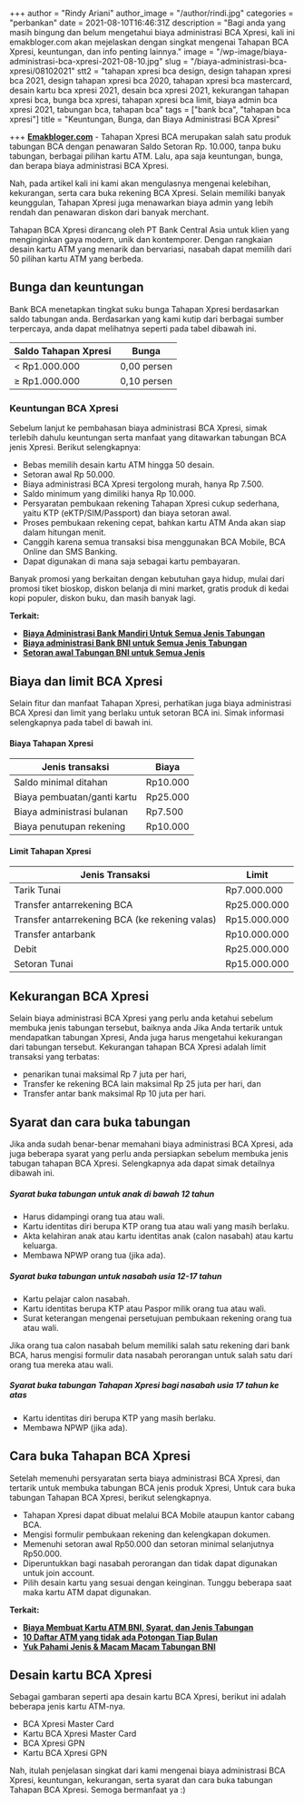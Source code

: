 +++
author = "Rindy Ariani"
author_image = "/author/rindi.jpg"
categories = "perbankan"
date = 2021-08-10T16:46:31Z
description = "Bagi anda yang masih bingung dan belum mengetahui biaya administrasi BCA Xpresi, kali ini emakbloger.com akan mejelaskan dengan singkat mengenai Tahapan BCA Xpresi, keuntungan, dan info penting lainnya."
image = "/wp-image/biaya-administrasi-bca-xpresi-2021-08-10.jpg"
slug = "/biaya-administrasi-bca-xpresi/08102021"
stt2 = "tahapan xpresi bca design, design tahapan xpresi bca 2021, design tahapan xpresi bca 2020, tahapan xpresi bca mastercard, desain kartu bca xpresi 2021, desain bca xpresi 2021, kekurangan tahapan xpresi bca, bunga bca xpresi, tahapan xpresi bca limit, biaya admin bca xpresi 2021, tabungan bca, tahapan bca"
tags = ["bank bca", "tahapan bca xpresi"]
title = "Keuntungan, Bunga, dan Biaya Administrasi BCA Xpresi"

+++
[**Emakbloger.com**](/) - Tahapan Xpresi BCA merupakan salah satu produk tabungan BCA dengan penawaran Saldo Setoran Rp. 10.000, tanpa buku tabungan, berbagai pilihan kartu ATM. Lalu, apa saja keuntungan, bunga, dan berapa biaya administrasi BCA Xpresi.

Nah, pada artikel kali ini kami akan mengulasnya mengenai kelebihan, kekurangan, serta cara buka rekening BCA Xpresi. Selain memiliki banyak keunggulan, Tahapan Xpresi juga menawarkan biaya admin yang lebih rendah dan penawaran diskon dari banyak merchant.

Tahapan BCA Xpresi dirancang oleh PT Bank Central Asia untuk klien yang menginginkan gaya modern, unik dan kontemporer. Dengan rangkaian desain kartu ATM yang menarik dan bervariasi, nasabah dapat memilih dari 50 pilihan kartu ATM yang berbeda.

## Bunga dan keuntungan

Bank BCA menetapkan tingkat suku bunga Tahapan Xpresi berdasarkan saldo tabungan anda. Berdasarkan yang kami kutip dari berbagai sumber terpercaya, anda dapat melihatnya seperti pada tabel dibawah ini.

| Saldo Tahapan Xpresi | Bunga |
| --- | --- |
| < Rp1.000.000 | 0,00 persen |
| ≥ Rp1.000.000 | 0,10 persen |

### Keuntungan BCA Xpresi

Sebelum lanjut ke pembahasan biaya administrasi BCA Xpresi, simak terlebih dahulu keuntungan serta manfaat yang ditawarkan tabungan BCA jenis Xpresi. Berikut selengkapnya:

* Bebas memilih desain kartu ATM hingga 50 desain.
* Setoran awal Rp 50.000.
* Biaya administrasi BCA Xpresi tergolong murah, hanya Rp 7.500.
* Saldo minimum yang dimiliki hanya Rp 10.000.
* Persyaratan pembukaan rekening Tahapan Xpresi cukup sederhana, yaitu KTP (eKTP/SIM/Passport) dan biaya setoran awal.
* Proses pembukaan rekening cepat, bahkan kartu ATM Anda akan siap dalam hitungan menit.
* Canggih karena semua transaksi bisa menggunakan BCA Mobile, BCA Online dan SMS Banking.
* Dapat digunakan di mana saja sebagai kartu pembayaran.

Banyak promosi yang berkaitan dengan kebutuhan gaya hidup, mulai dari promosi tiket bioskop, diskon belanja di mini market, gratis produk di kedai kopi populer, diskon buku, dan masih banyak lagi.

**Terkait:**

* [**Biaya Administrasi Bank Mandiri Untuk Semua Jenis Tabungan**](https://www.emakbloger.com/biaya-administrasi-bank-mandiri/08102021/)
* [**Biaya administrasi Bank BNI untuk Semua Jenis Tabungan**](https://www.emakbloger.com/biaya-administrasi-bank-bni/08062021/)
* [**Setoran awal Tabungan BNI untuk Semua Jenis**](https://www.emakbloger.com/setoran-awal-bni/08052021/)

## Biaya dan limit BCA Xpresi

Selain fitur dan manfaat Tahapan Xpresi, perhatikan juga biaya administrasi BCA Xpresi dan limit yang berlaku untuk setoran BCA ini. Simak informasi selengkapnya pada tabel di bawah ini.

#### Biaya Tahapan Xpresi

| Jenis transaksi | Biaya |
| --- | --- |
| Saldo minimal ditahan | Rp10.000 |
| Biaya pembuatan/ganti kartu | Rp25.000 |
| Biaya administrasi bulanan | Rp7.500 |
| Biaya penutupan rekening | Rp10.000 |

#### Limit Tahapan Xpresi

| Jenis Transaksi | Limit |
| --- | --- |
| Tarik Tunai | Rp7.000.000 |
| Transfer antarrekening BCA | Rp25.000.000 |
| Transfer antarrekening BCA (ke rekening valas) | Rp15.000.000 |
| Transfer antarbank | Rp10.000.000 |
| Debit | Rp25.000.000 |
| Setoran Tunai | Rp15.000.000 |

## Kekurangan BCA Xpresi

Selain biaya administrasi BCA Xpresi yang perlu anda ketahui sebelum membuka jenis tabungan tersebut, baiknya anda Jika Anda tertarik untuk mendapatkan tabungan Xpresi, Anda juga harus mengetahui kekurangan dari tabungan tersebut. Kekurangan tahapan BCA Xpresi adalah limit transaksi yang terbatas:

* penarikan tunai maksimal Rp 7 juta per hari,
* Transfer ke rekening BCA lain maksimal Rp 25 juta per hari, dan
* Transfer antar bank maksimal Rp 10 juta per hari.

## Syarat dan cara buka tabungan

Jika anda sudah benar-benar memahani biaya administrasi BCA Xpresi, ada juga beberapa syarat yang perlu anda persiapkan sebelum membuka jenis tabugan tahapan BCA Xpresi. Selengkapnya ada dapat simak detailnya dibawah ini.

##### Syarat buka tabungan untuk anak di bawah 12 tahun

* Harus didampingi orang tua atau wali.
* Kartu identitas diri berupa KTP orang tua atau wali yang masih berlaku.
* Akta kelahiran anak atau kartu identitas anak (calon nasabah) atau kartu keluarga.
* Membawa NPWP orang tua (jika ada).

##### Syarat buka tabungan untuk nasabah usia 12-17 tahun

* Kartu pelajar calon nasabah.
* Kartu identitas berupa KTP atau Paspor milik orang tua atau wali.
* Surat keterangan mengenai persetujuan pembukaan rekening orang tua atau wali.

Jika orang tua calon nasabah belum memiliki salah satu rekening dari bank BCA, harus mengisi formulir data nasabah perorangan untuk salah satu dari orang tua mereka atau wali.

##### Syarat buka tabungan Tahapan Xpresi bagi nasabah usia 17 tahun ke atas

* Kartu identitas diri berupa KTP yang masih berlaku.
* Membawa NPWP (jika ada).

## Cara buka Tahapan BCA Xpresi

Setelah memenuhi persyaratan serta biaya administrasi BCA Xpresi, dan tertarik untuk membuka tabungan BCA jenis produk Xpresi, Untuk cara buka tabungan Tahapan BCA Xpresi, berikut selengkapnya.

* Tahapan Xpresi dapat dibuat melalui BCA Mobile ataupun kantor cabang BCA.
* Mengisi formulir pembukaan rekening dan kelengkapan dokumen.
* Memenuhi setoran awal Rp50.000 dan setoran minimal selanjutnya Rp50.000.
* Diperuntukkan bagi nasabah perorangan dan tidak dapat digunakan untuk join account.
* Pilih desain kartu yang sesuai dengan keinginan. Tunggu beberapa saat maka kartu ATM dapat digunakan.

**Terkait:**

* [**Biaya Membuat Kartu ATM BNI, Syarat, dan Jenis Tabungan**](https://www.emakbloger.com/biaya-membuat-atm-bni/08072021/)
* [**10 Daftar ATM yang tidak ada Potongan Tiap Bulan**](https://www.emakbloger.com/atm-yang-tidak-ada-potongan-tiap-bulan/08092021/)
* [**Yuk Pahami Jenis & Macam Macam Tabungan BNI**](https://www.emakbloger.com/macam-macam-tabungan-bni/08012021/)

## Desain kartu BCA Xpresi

Sebagai gambaran seperti apa desain kartu BCA Xpresi, berikut ini adalah beberapa jenis kartu ATM-nya.

* BCA Xpresi Master Card
* Kartu BCA Xpresi Master Card
* BCA Xpresi GPN
* Kartu BCA Xpresi GPN

Nah, itulah penjelasan singkat dari kami mengenai biaya administrasi BCA Xpresi, keuntungan, kekurangan, serta syarat dan cara buka tabungan Tahapan BCA Xpresi. Semoga bermanfaat ya :)